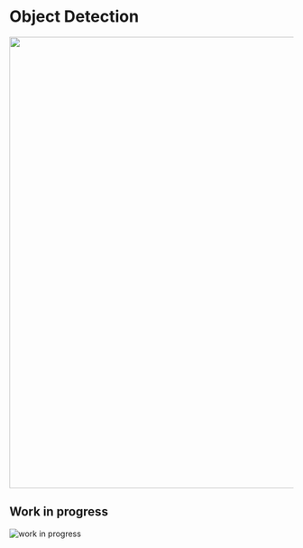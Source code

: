 # Object Detection

<p align="center">
  <img src="https://user-images.githubusercontent.com/81184255/218573203-abf5ec96-e393-45a0-8742-ca80b6ea51c7.jpg" width="800"/>
</p>

## Work in progress

![work in progress](https://user-images.githubusercontent.com/81184255/217096698-b6116802-cb00-412c-91b9-6b22d7718ead.png)
